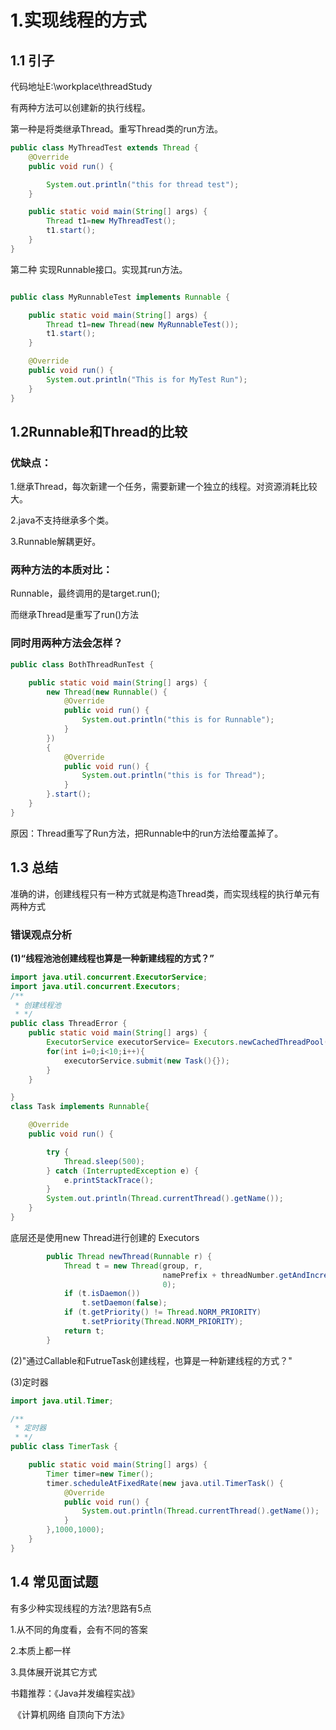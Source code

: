 # 1.实现线程的方式

## 1.1 引子

代码地址E:\workplace\threadStudy

有两种方法可以创建新的执行线程。

第一种是将类继承Thread。重写Thread类的run方法。

```java
public class MyThreadTest extends Thread {
    @Override
    public void run() {

        System.out.println("this for thread test");
    }

    public static void main(String[] args) {
        Thread t1=new MyThreadTest();
        t1.start();
    }
}

```

第二种 实现Runnable接口。实现其run方法。

``` java

public class MyRunnableTest implements Runnable {

    public static void main(String[] args) {
        Thread t1=new Thread(new MyRunnableTest());
        t1.start();
    }

    @Override
    public void run() {
        System.out.println("This is for MyTest Run");
    }
}
```

## 1.2Runnable和Thread的比较

### 优缺点：

1.继承Thread，每次新建一个任务，需要新建一个独立的线程。对资源消耗比较大。

2.java不支持继承多个类。

3.Runnable解耦更好。

### 两种方法的本质对比：

Runnable，最终调用的是target.run();

而继承Thread是重写了run()方法

### 同时用两种方法会怎样？

```java
public class BothThreadRunTest {

    public static void main(String[] args) {
        new Thread(new Runnable() {
            @Override
            public void run() {
                System.out.println("this is for Runnable");
            }
        })
        {
            @Override
            public void run() {
                System.out.println("this is for Thread");
            }
        }.start();
    }
}
```

原因：Thread重写了Run方法，把Runnable中的run方法给覆盖掉了。

## 1.3 总结

准确的讲，创建线程只有一种方式就是构造Thread类，而实现线程的执行单元有两种方式

### 错误观点分析

**(1)“线程池池创建线程也算是一种新建线程的方式？”**

```java
import java.util.concurrent.ExecutorService;
import java.util.concurrent.Executors;
/**
 * 创建线程池
 * */
public class ThreadError {
    public static void main(String[] args) {
        ExecutorService executorService= Executors.newCachedThreadPool();
        for(int i=0;i<10;i++){
            executorService.submit(new Task(){});
        }
    }

}
class Task implements Runnable{

    @Override
    public void run() {

        try {
            Thread.sleep(500);
        } catch (InterruptedException e) {
            e.printStackTrace();
        }
        System.out.println(Thread.currentThread().getName());
    }
}

```

底层还是使用new Thread进行创建的 Executors

```java
        public Thread newThread(Runnable r) {
            Thread t = new Thread(group, r,
                                  namePrefix + threadNumber.getAndIncrement(),
                                  0);
            if (t.isDaemon())
                t.setDaemon(false);
            if (t.getPriority() != Thread.NORM_PRIORITY)
                t.setPriority(Thread.NORM_PRIORITY);
            return t;
        }
```



(2)"通过Callable和FutrueTask创建线程，也算是一种新建线程的方式？"

(3)定时器

```java
import java.util.Timer;

/**
 * 定时器
 * */
public class TimerTask {

    public static void main(String[] args) {
        Timer timer=new Timer();
        timer.scheduleAtFixedRate(new java.util.TimerTask() {
            @Override
            public void run() {
                System.out.println(Thread.currentThread().getName());
            }
        },1000,1000);
    }
}
```

## 1.4 常见面试题

有多少种实现线程的方法?思路有5点

1.从不同的角度看，会有不同的答案

2.本质上都一样

3.具体展开说其它方式

书籍推荐：《Java并发编程实战》

​					《计算机网络 自顶向下方法》





